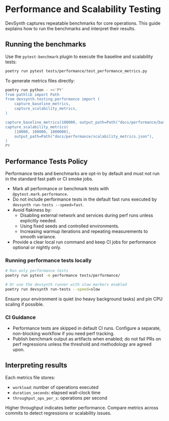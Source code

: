 # Performance and Scalability Testing

DevSynth captures repeatable benchmarks for core operations. This guide explains how to run the benchmarks and interpret their results.

## Running the benchmarks

Use the `pytest-benchmark` plugin to execute the baseline and scalability tests:

```bash
poetry run pytest tests/performance/test_performance_metrics.py
```

To generate metrics files directly:

```bash
poetry run python - <<'PY'
from pathlib import Path
from devsynth.testing.performance import (
    capture_baseline_metrics,
    capture_scalability_metrics,
)

capture_baseline_metrics(100000, output_path=Path("docs/performance/baseline_metrics.json"))
capture_scalability_metrics(
    [10000, 100000, 1000000],
    output_path=Path("docs/performance/scalability_metrics.json"),
)
PY
```

## Performance Tests Policy

Performance tests and benchmarks are opt-in by default and must not run in the standard fast path or CI smoke jobs.

- Mark all performance or benchmark tests with `@pytest.mark.performance`.
- Do not include performance tests in the default fast runs executed by `devsynth run-tests --speed=fast`.
- Avoid flakiness by:
  - Disabling external network and services during perf runs unless explicitly needed.
  - Using fixed seeds and controlled environments.
  - Increasing warmup iterations and repeating measurements to smooth variance.
- Provide a clear local run command and keep CI jobs for performance optional or nightly only.

### Running performance tests locally

```bash
# Run only performance tests
poetry run pytest -m performance tests/performance/

# Or use the devsynth runner with slow markers enabled
poetry run devsynth run-tests --speed=slow
```

Ensure your environment is quiet (no heavy background tasks) and pin CPU scaling if possible.

### CI Guidance

- Performance tests are skipped in default CI runs. Configure a separate, non-blocking workflow if you need perf tracking.
- Publish benchmark output as artifacts when enabled; do not fail PRs on perf regressions unless the threshold and methodology are agreed upon.

## Interpreting results

Each metrics file stores:

- `workload`: number of operations executed
- `duration_seconds`: elapsed wall-clock time
- `throughput_ops_per_s`: operations per second

Higher throughput indicates better performance. Compare metrics across commits to detect regressions or scalability issues.
